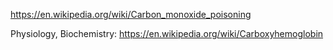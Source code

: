 https://en.wikipedia.org/wiki/Carbon_monoxide_poisoning

Physiology, Biochemistry:
https://en.wikipedia.org/wiki/Carboxyhemoglobin

